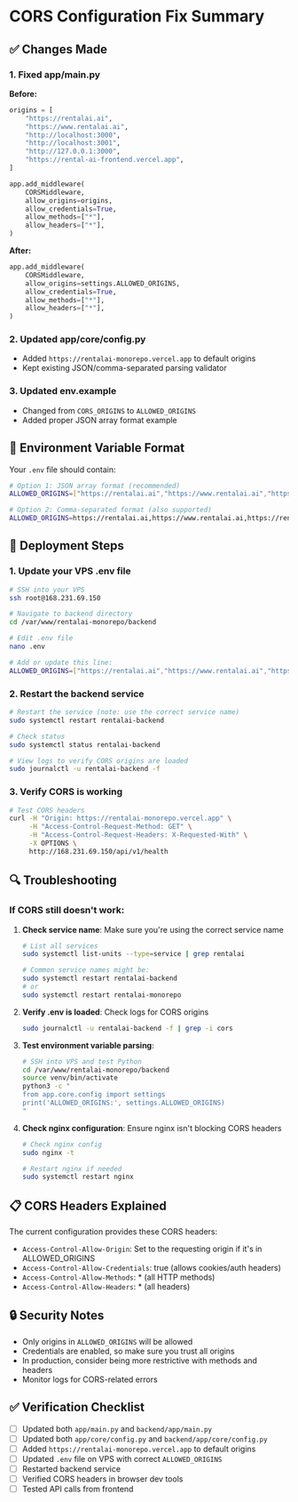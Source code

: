 # CORS Configuration Fix Summary

## ✅ Changes Made

### 1. Fixed app/main.py
**Before:**
```python
origins = [
    "https://rentalai.ai",
    "https://www.rentalai.ai",
    "http://localhost:3000",
    "http://localhost:3001",
    "http://127.0.0.1:3000",
    "https://rental-ai-frontend.vercel.app",
]

app.add_middleware(
    CORSMiddleware,
    allow_origins=origins,
    allow_credentials=True,
    allow_methods=["*"],
    allow_headers=["*"],
)
```

**After:**
```python
app.add_middleware(
    CORSMiddleware,
    allow_origins=settings.ALLOWED_ORIGINS,
    allow_credentials=True,
    allow_methods=["*"],
    allow_headers=["*"],
)
```

### 2. Updated app/core/config.py
- Added `https://rentalai-monorepo.vercel.app` to default origins
- Kept existing JSON/comma-separated parsing validator

### 3. Updated env.example
- Changed from `CORS_ORIGINS` to `ALLOWED_ORIGINS`
- Added proper JSON array format example

## 🔧 Environment Variable Format

Your `.env` file should contain:
```bash
# Option 1: JSON array format (recommended)
ALLOWED_ORIGINS=["https://rentalai.ai","https://www.rentalai.ai","https://rentalai-monorepo.vercel.app","http://localhost:3000"]

# Option 2: Comma-separated format (also supported)
ALLOWED_ORIGINS=https://rentalai.ai,https://www.rentalai.ai,https://rentalai-monorepo.vercel.app,http://localhost:3000
```

## 🚀 Deployment Steps

### 1. Update your VPS .env file
```bash
# SSH into your VPS
ssh root@168.231.69.150

# Navigate to backend directory
cd /var/www/rentalai-monorepo/backend

# Edit .env file
nano .env

# Add or update this line:
ALLOWED_ORIGINS=["https://rentalai.ai","https://www.rentalai.ai","https://rentalai-monorepo.vercel.app","http://localhost:3000"]
```

### 2. Restart the backend service
```bash
# Restart the service (note: use the correct service name)
sudo systemctl restart rentalai-backend

# Check status
sudo systemctl status rentalai-backend

# View logs to verify CORS origins are loaded
sudo journalctl -u rentalai-backend -f
```

### 3. Verify CORS is working
```bash
# Test CORS headers
curl -H "Origin: https://rentalai-monorepo.vercel.app" \
     -H "Access-Control-Request-Method: GET" \
     -H "Access-Control-Request-Headers: X-Requested-With" \
     -X OPTIONS \
     http://168.231.69.150/api/v1/health
```

## 🔍 Troubleshooting

### If CORS still doesn't work:

1. **Check service name**: Make sure you're using the correct service name
   ```bash
   # List all services
   sudo systemctl list-units --type=service | grep rentalai
   
   # Common service names might be:
   sudo systemctl restart rentalai-backend
   # or
   sudo systemctl restart rentalai-monorepo
   ```

2. **Verify .env is loaded**: Check logs for CORS origins
   ```bash
   sudo journalctl -u rentalai-backend -f | grep -i cors
   ```

3. **Test environment variable parsing**:
   ```bash
   # SSH into VPS and test Python
   cd /var/www/rentalai-monorepo/backend
   source venv/bin/activate
   python3 -c "
   from app.core.config import settings
   print('ALLOWED_ORIGINS:', settings.ALLOWED_ORIGINS)
   "
   ```

4. **Check nginx configuration**: Ensure nginx isn't blocking CORS headers
   ```bash
   # Check nginx config
   sudo nginx -t
   
   # Restart nginx if needed
   sudo systemctl restart nginx
   ```

## 📋 CORS Headers Explained

The current configuration provides these CORS headers:
- `Access-Control-Allow-Origin`: Set to the requesting origin if it's in ALLOWED_ORIGINS
- `Access-Control-Allow-Credentials`: true (allows cookies/auth headers)
- `Access-Control-Allow-Methods`: * (all HTTP methods)
- `Access-Control-Allow-Headers`: * (all headers)

## 🔒 Security Notes

- Only origins in `ALLOWED_ORIGINS` will be allowed
- Credentials are enabled, so make sure you trust all origins
- In production, consider being more restrictive with methods and headers
- Monitor logs for CORS-related errors

## ✅ Verification Checklist

- [ ] Updated both `app/main.py` and `backend/app/main.py`
- [ ] Updated both `app/core/config.py` and `backend/app/core/config.py`
- [ ] Added `https://rentalai-monorepo.vercel.app` to default origins
- [ ] Updated `.env` file on VPS with correct `ALLOWED_ORIGINS`
- [ ] Restarted backend service
- [ ] Verified CORS headers in browser dev tools
- [ ] Tested API calls from frontend
